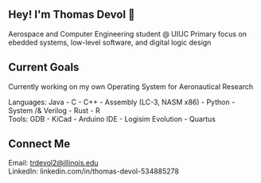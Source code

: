## Hey! I'm Thomas Devol 👋
Aerospace and Computer Engineering student @ UIUC
Primary focus on ebedded systems, low-level software, and digital logic design

## Current Goals
Currently working on my own Operating System for Aeronautical Research 

Languages: Java - C - C++ - Assembly (LC-3, NASM x86) - Python - System /& Verilog - Rust - R  
Tools: GDB - KiCad - Arduino IDE - Logisim Evolution - Quartus


## Connect Me
Email: trdevol2@illinois.edu   
LinkedIn: linkedin.com/in/thomas-devol-534885278


